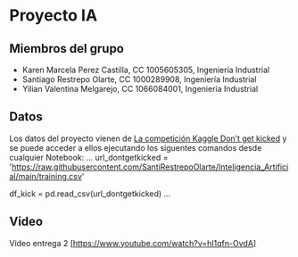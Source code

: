 # Proyecto IA

## Miembros del grupo

- Karen Marcela Perez Castilla, CC 1005605305, Ingeniería Industrial
- Santiago Restrepo Olarte, CC 1000289908, Ingeniería Industrial
- Yilian Valentina Melgarejo, CC 1066084001, Ingeniería Industrial

## Datos

Los datos del proyecto vienen de [La competición Kaggle Don’t get kicked](https://www.kaggle.com/competitions/DontGetKicked/) y se puede acceder a ellos ejecutando los siguentes comandos desde cualquier Notebook:
...
url_dontgetkicked = 'https://raw.githubusercontent.com/SantiRestrepoOlarte/Inteligencia_Artificial/main/training.csv'

df_kick = pd.read_csv(url_dontgetkicked)
...

## Video
Video entrega 2 [https://www.youtube.com/watch?v=hI1qfn-OvdA]
